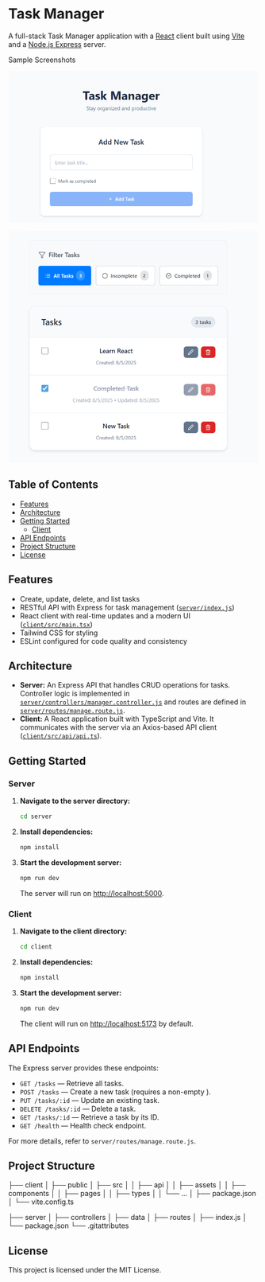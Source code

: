 # Task Manager

A full-stack Task Manager application with a [React](https://reactjs.org/) client built using [Vite](https://vitejs.dev/) and a [Node.js Express](https://expressjs.com/) server.



Sample Screenshots

![alt text](image.png)

![alt text](image-1.png)

## Table of Contents
- [Features](#features)
- [Architecture](#architecture)
- [Getting Started](#getting-started)
  - [Client](#client)
- [API Endpoints](#api-endpoints)
- [Project Structure](#project-structure)
- [License](#license)

## Features

- Create, update, delete, and list tasks
- RESTful API with Express for task management ([`server/index.js`](d:/Workspace/gta%20tech/task-manager/server/index.js))
- React client with real-time updates and a modern UI ([`client/src/main.tsx`](d:/Workspace/gta%20tech/task-manager/client/src/main.tsx))
- Tailwind CSS for styling
- ESLint configured for code quality and consistency

## Architecture

- **Server:** An Express API that handles CRUD operations for tasks. Controller logic is implemented in [`server/controllers/manager.controller.js`](d:/Workspace/gta%20tech/task-manager/server/controllers/manager.controller.js) and routes are defined in [`server/routes/manage.route.js`](d:/Workspace/gta%20tech/task-manager/server/routes/manage.route.js).
- **Client:** A React application built with TypeScript and Vite. It communicates with the server via an Axios-based API client ([`client/src/api/api.ts`](d:/Workspace/gta%20tech/task-manager/client/src/api/api.ts)).

## Getting Started

### Server

1. **Navigate to the server directory:**
    ```sh
    cd server
    ```
2. **Install dependencies:**
    ```sh
    npm install
    ```
3. **Start the development server:**
    ```sh
    npm run dev
    ```
   The server will run on [http://localhost:5000](http://localhost:5000).

### Client

1. **Navigate to the client directory:**
    ```sh
    cd client
    ```
2. **Install dependencies:**
    ```sh
    npm install
    ```
3. **Start the development server:**
    ```sh
    npm run dev
    ```
   The client will run on [http://localhost:5173](http://localhost:5173) by default.

## API Endpoints

The Express server provides these endpoints:

- `GET /tasks` — Retrieve all tasks.
- `POST /tasks` — Create a new task (requires a non-empty ).
- `PUT /tasks/:id` — Update an existing task.
- `DELETE /tasks/:id` — Delete a task.
- `GET /tasks/:id` — Retrieve a task by its ID.
- `GET /health` — Health check endpoint.

For more details, refer to `server/routes/manage.route.js`.

## Project Structure
├── client │ ├── public │ ├── src │ │ ├── api │ │ ├── assets │ │ ├── components │ │ ├── pages │ │ ├── types │ │ └── ... │ ├── package.json │ └── vite.config.ts

├── server │ ├── controllers │ ├── data │ ├── routes │ ├── index.js │ └── package.json └── .gitattributes



## License

This project is licensed under the MIT License.

